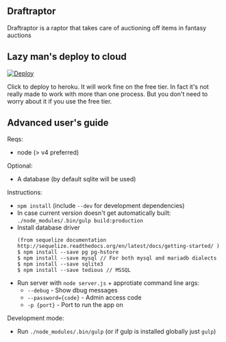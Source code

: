 ## Draftraptor

Draftraptor is a raptor that takes care of auctioning off items in fantasy auctions

## Lazy man's deploy to cloud

[![Deploy](https://www.herokucdn.com/deploy/button.svg)](https://heroku.com/deploy)

Click to deploy to heroku. It will work fine on the free tier. In fact it's not really made to work with more than one 
process. But you don't need to worry about it if you use the free tier.

## Advanced user's guide

Reqs:

* node (> v4 preferred)

Optional:

* A database (by default sqlite will be used)

Instructions:

* `npm install` (include `--dev` for development dependencies)
* In case current version doesn't get automatically built: `./node_modules/.bin/gulp build:production`
* Install database driver  
  ```
  (from sequelize documentation http://sequelize.readthedocs.org/en/latest/docs/getting-started/ )  
  $ npm install --save pg pg-hstore  
  $ npm install --save mysql // For both mysql and mariadb dialects  
  $ npm install --save sqlite3  
  $ npm install --save tedious // MSSQL  
  ```
* Run server with `node server.js` + approtiate command line args:
    * `--debug` - Show dbug messages
    * `--password={code}` - Admin access code
    * `-p {port}` - Port to run the app on

Development mode:

* Run `./node_modules/.bin/gulp` (or if gulp is installed globally just `gulp`)

